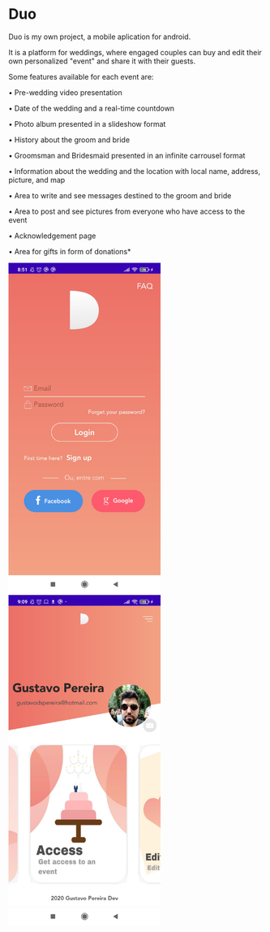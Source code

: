 # Duo

Duo is my own project, a mobile aplication for android.

It is a platform for weddings, where engaged couples can buy and edit their own personalized "event" and share it with their guests.

Some features available for each event are:

• Pre-wedding video presentation

•	Date of the wedding and a real-time countdown

•	Photo album presented in a slideshow format

•	History about the groom and bride

•	Groomsman and Bridesmaid presented in an infinite carrousel format

•	Information about the wedding and the location with local name, address, picture, and map

•	Area to write and see messages destined to the groom and bride

•	Area to post and see pictures from everyone who have access to the event

•	Acknowledgement page

•	Area for gifts in form of donations*

<p float="left"> 
  <img src=https://github.com/gustavodsp/Duo/blob/master/Screenshots/Home%20screen.jpg width=300px>
  <img src=https://github.com/gustavodsp/Duo/blob/master/Screenshots/Logged%20in.jpg width=300px>
</p>
